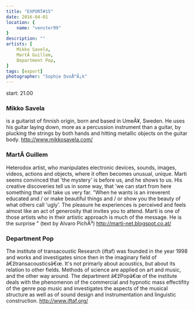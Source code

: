 ```yaml
---
title: "EXPORT#15"
date: 2016-04-01
location: {
    name: "venster99"
}
description: ""
artists: [
    Mikko Savela,
    MartÃ­ Guillem,
    Department Pop,
]
tags: [export]
photographer: "Sophie DvoÅ™Ã¡k"
---
```

start: 21.00

### Mikko Savela
is a guitarist of finnish origin, born and based in UmeÃ¥, Sweden. He uses his guitar laying down, more as a percussion instrument than a guitar, by plucking the strings by both hands and hitting metallic objects on the guitar body. http://www.mikkosavela.com/

### MartÃ­ Guillem
Heterodox artist, who manipulates electronic devices, sounds, images, videos, actions and objects, where it often becomes unusual, unique. Marti seems convinced that 'the mystery' is before us, and he shows to us. His creative discoveries tell us in some way, that 'we can start from here something that will take us very far. "When he wants is an irreverent educated and / or make beautiful things and / or show you the beauty of what others call 'ugly'. The pleasure he experiences is perceived and feels almost like an act of generosity that invites you to attend. Marti is one of those artists who in their artistic approach is much of the message. He is the surprise " (text by Alvaro PichÃ³) http://marti-net.blogspot.co.at/

### Department Pop
The institute of transacoustic Research (iftaf) was founded in the year 1998 and works and investigates since then in the imaginary field of â€žtransacousticsâ€œ. It's not primarly about acoustics, but about its relation to other fields. Methods of science are applied on art and music, and the other way around. The department â€žPopâ€œ of the institute deals with the phenomenon of the commercial and hypnotic mass effectifity of the genre pop music and investigates the aspects of the musical structure as well as of sound design and instrumentation and linguistic construction. http://www.iftaf.org/
